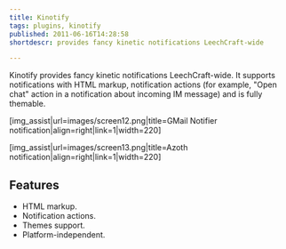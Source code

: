 ```yaml
---
title: Kinotify
tags: plugins, kinotify
published: 2011-06-16T14:28:58
shortdescr: provides fancy kinetic notifications LeechCraft-wide

---
```


Kinotify provides fancy kinetic notifications LeechCraft-wide. It
supports notifications with HTML markup, notification actions (for
example, "Open chat" action in a notification about incoming IM message)
and is fully themable.

\[img\_assist|url=images/screen12.png|title=GMail Notifier notification|align=right|link=1|width=220\]

\[img\_assist|url=images/screen13.png|title=Azoth notification|align=right|link=1|width=220\]

Features
--------

- HTML markup.
- Notification actions.
- Themes support.
- Platform-independent.
